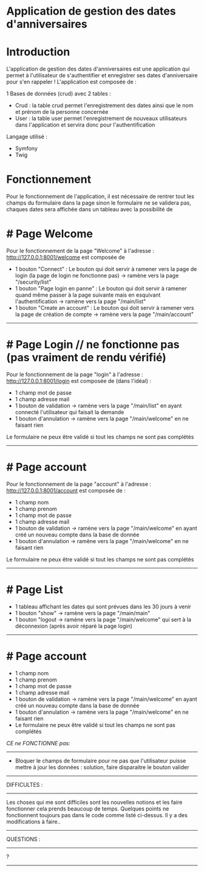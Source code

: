 ﻿# Application de gestion des dates d'anniversaires
# Introduction
L'application de gestion des dates d'anniversaires est une application qui permet à l'utilisateur de s'authentifier et enregistrer ses dates d'anniversaire pour s'en rappeler ! L'application est composée de :

 1 Bases de données (crud) avec 2 tables :
- Crud : la table crud permet l'enregistrement des dates ainsi que le nom et prénom de la personne concernée
- User : la table user permet l'enregistrement de nouveaux utilisateurs dans l'application et servira donc pour l'authentification

 Langage utilisé :
- Symfony
- Twig

# Fonctionnement

Pour le fonctionnement de l'application, il est nécessaire de rentrer tout les champs du formulaire dans la page sinon le formulaire ne se validera pas, chaques dates sera affichée dans un tableau avec la possibilité de 

#    # Page Welcome

Pour le fonctionnement de la page "Welcome" à l'adresse : http://127.0.0.1:8001/welcome est composée de
- 1 bouton "Connect" : Le bouton qui doit servir à ramener vers la page de login (la page de login ne fonctionne pas) -> ramène vers la page "/security/list"
- 1 bouton "Page login en panne" : Le bouton qui doit servir à ramener quand même passer à la page suivante mais en esquivant l'authentification -> ramène vers la page "/main/list"
- 1 bouton "Create an account" : Le bouton qui doit servir à ramener vers la page de création de compte -> ramène vers la page "/main/account"

 *************************************************************************************************************************************************
#    # Page Login // ne fonctionne pas (pas vraiment de rendu vérifié)
 
Pour le fonctionnement de la page "login" à l'adresse : http://127.0.0.1:8001/login est composée de (dans l'idéal) :

- 1 champ mot de passe
- 1 champ adresse mail
- 1 bouton de validation -> ramène vers la page "/main/list" en ayant connecté l'utilisateur qui faisait la demande
- 1 bouton d'annulation -> ramène vers la page "/main/welcome" en ne faisant rien 

Le formulaire ne peux être validé si tout les champs ne sont pas complétés

********************************************************************************************************************
#    # Page account

Pour le fonctionnement de la page "account" à l'adresse : http://127.0.0.1:8001/account est composée de :

- 1 champ nom
- 1 champ prenom
- 1 champ mot de passe
- 1 champ adresse mail
- 1 bouton de validation -> ramène vers la page "/main/welcome" en ayant créé un nouveau compte dans la base de donnée
- 1 bouton d'annulation -> ramène vers la page "/main/welcome" en ne faisant rien
 
Le formulaire ne peux être validé si tout les champs ne sont pas complétés

******************************************************************************************
#    # Page List

- 1 tableau affichant les dates qui sont prévues dans les 30 jours à venir
- 1 bouton "show" -> ramène vers la page "/main/main"
- 1 bouton "logout -> ramène vers la page "/main/welcome" qui sert à la déconnexion (après avoir réparé la page login)

********************************************************************************************************************
#    # Page account

- 1 champ nom
- 1 champ prenom
- 1 champ mot de passe
- 1 champ adresse mail
- 1 bouton de validation -> ramène vers la page "/main/welcome" en ayant créé un nouveau compte dans la base de donnée
- 1 bouton d'annulation -> ramène vers la page "/main/welcome" en ne faisant rien 
- Le formulaire ne peux être validé si tout les champs ne sont pas complétés

_CE ne FONCTIONNE pas:_
**********************************************************************
- Bloquer le champs de formulaire pour ne pas que l'utilisateur puisse mettre à jour les données : solution, faire disparaitre le bouton valider
******************************************************

DIFFICULTES :
******************************************
Les choses qui me sont difficiles sont les nouvelles notions et les faire fonctionner cela prends beaucoup de temps. Quelques points ne fonctionnent toujours pas dans le code comme listé ci-dessus. Il y a des modifications à faire..
*****************************

QUESTIONS : 
******************
 ?
 *****

